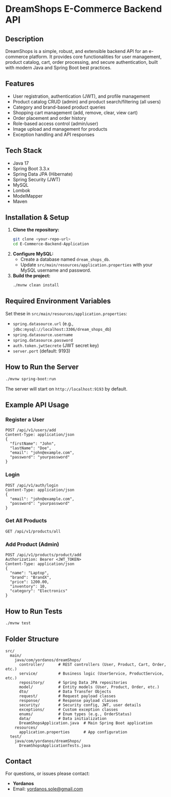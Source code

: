 # DreamShops E-Commerce Backend API

## Description

DreamShops is a simple, robust, and extensible backend API for an e-commerce platform. It provides core functionalities for user management, product catalog, cart, order processing, and secure authentication, built with modern Java and Spring Boot best practices.

## Features

- User registration, authentication (JWT), and profile management
- Product catalog CRUD (admin) and product search/filtering (all users)
- Category and brand-based product queries
- Shopping cart management (add, remove, clear, view cart)
- Order placement and order history
- Role-based access control (admin/user)
- Image upload and management for products
- Exception handling and API responses

## Tech Stack

- Java 17
- Spring Boot 3.3.x
- Spring Data JPA (Hibernate)
- Spring Security (JWT)
- MySQL
- Lombok
- ModelMapper
- Maven

## Installation & Setup

1. **Clone the repository:**
   ```bash
   git clone <your-repo-url>
   cd E-Commerce-Backend-Application
   ```
2. **Configure MySQL:**
   - Create a database named `dream_shops_db`.
   - Update `src/main/resources/application.properties` with your MySQL username and password.
3. **Build the project:**
   ```bash
   ./mvnw clean install
   ```

## Required Environment Variables

Set these in `src/main/resources/application.properties`:

- `spring.datasource.url` (e.g., `jdbc:mysql://localhost:3306/dream_shops_db`)
- `spring.datasource.username`
- `spring.datasource.password`
- `auth.token.jwtSecrete` (JWT secret key)
- `server.port` (default: 9193)

## How to Run the Server

```bash
./mvnw spring-boot:run
```

The server will start on `http://localhost:9193` by default.


## Example API Usage

### Register a User

```http
POST /api/v1/users/add
Content-Type: application/json
{
  "firstName": "John",
  "lastName": "Doe",
  "email": "john@example.com",
  "password": "yourpassword"
}
```

### Login

```http
POST /api/v1/auth/login
Content-Type: application/json
{
  "email": "john@example.com",
  "password": "yourpassword"
}
```

### Get All Products

```http
GET /api/v1/products/all
```

### Add Product (Admin)

```http
POST /api/v1/products/product/add
Authorization: Bearer <JWT_TOKEN>
Content-Type: application/json
{
  "name": "Laptop",
  "brand": "BrandX",
  "price": 1200.00,
  "inventory": 10,
  "category": "Electronics"
}
```

## How to Run Tests

```bash
./mvnw test
```

## Folder Structure

```
src/
  main/
    java/com/yordanos/dreamShops/
      controller/      # REST controllers (User, Product, Cart, Order, etc.)
      service/         # Business logic (UserService, ProductService, etc.)
      repository/      # Spring Data JPA repositories
      model/           # Entity models (User, Product, Order, etc.)
      dto/             # Data Transfer Objects
      request/         # Request payload classes
      response/        # Response payload classes
      security/        # Security config, JWT, user details
      exceptions/      # Custom exception classes
      enums/           # Enum types (e.g., OrderStatus)
      data/            # Data initialization
      DreamShopsApplication.java  # Main Spring Boot application
    resources/
      application.properties      # App configuration
  test/
    java/com/yordanos/dreamShops/
      DreamShopsApplicationTests.java
```

## Contact

For questions, or issues please contact:

- **Yordanos**
- Email: yordanos.sole@gmail.com
